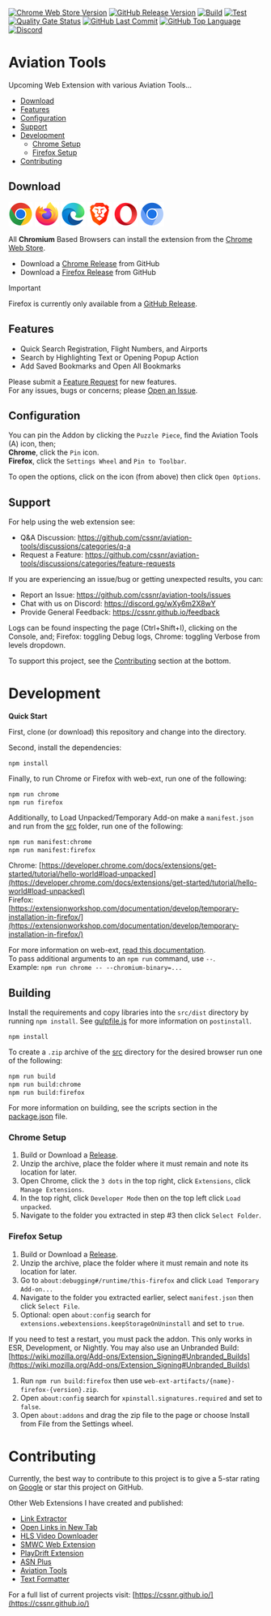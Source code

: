 [![Chrome Web Store Version](https://img.shields.io/chrome-web-store/v/cjjhackeogffajjndfhemgniokonimin?label=chrome&logo=googlechrome)](https://chrome.google.com/webstore/detail/aviation-tools/cjjhackeogffajjndfhemgniokonimin)
[![GitHub Release Version](https://img.shields.io/github/v/release/cssnr/aviation-tools?logo=github&logoColor=white)](https://github.com/cssnr/aviation-tools/releases/latest)
[![Build](https://img.shields.io/github/actions/workflow/status/cssnr/aviation-tools/build.yaml?logo=github&logoColor=white&label=build)](https://github.com/cssnr/aviation-tools/actions/workflows/build.yaml)
[![Test](https://img.shields.io/github/actions/workflow/status/cssnr/aviation-tools/test.yaml?logo=github&logoColor=white&label=test)](https://github.com/cssnr/aviation-tools/actions/workflows/test.yaml)
[![Quality Gate Status](https://sonarcloud.io/api/project_badges/measure?project=cssnr_aviation-tools&metric=alert_status&label=quality)](https://sonarcloud.io/summary/overall?id=cssnr_aviation-tools)
[![GitHub Last Commit](https://img.shields.io/github/last-commit/cssnr/aviation-tools?logo=github&logoColor=white&label=updated)](https://github.com/cssnr/aviation-tools/graphs/commit-activity)
[![GitHub Top Language](https://img.shields.io/github/languages/top/cssnr/aviation-tools?logo=htmx&logoColor=white)](https://github.com/cssnr/aviation-tools)
[![Discord](https://img.shields.io/discord/899171661457293343?logo=discord&logoColor=white&label=discord&color=7289da)](https://discord.gg/wXy6m2X8wY)
# Aviation Tools

Upcoming Web Extension with various Aviation Tools...

*   [Download](#download)
*   [Features](#features)
*   [Configuration](#configuration)
*   [Support](#support)
*   [Development](#development)
    -   [Chrome Setup](#chrome-setup)
    -   [Firefox Setup](#firefox-setup)
*   [Contributing](#Contributing)

## Download

[![Chrome](https://raw.githubusercontent.com/smashedr/logo-icons/master/browsers/chrome_48.png)](https://chromewebstore.google.com/detail/aviation-tools/cjjhackeogffajjndfhemgniokonimin)
[![Firefox](https://raw.githubusercontent.com/smashedr/logo-icons/master/browsers/firefox_48.png)](https://github.com/cssnr/aviation-tools/releases/latest/download/aviation_tools-firefox.xpi)
[![Edge](https://raw.githubusercontent.com/smashedr/logo-icons/master/browsers/edge_48.png)](https://chromewebstore.google.com/detail/aviation-tools/cjjhackeogffajjndfhemgniokonimin)
[![Brave](https://raw.githubusercontent.com/smashedr/logo-icons/master/browsers/brave_48.png)](https://chromewebstore.google.com/detail/aviation-tools/cjjhackeogffajjndfhemgniokonimin)
[![Opera](https://raw.githubusercontent.com/smashedr/logo-icons/master/browsers/opera_48.png)](https://chromewebstore.google.com/detail/aviation-tools/cjjhackeogffajjndfhemgniokonimin)
[![Chromium](https://raw.githubusercontent.com/smashedr/logo-icons/master/browsers/chromium_48.png)](https://chromewebstore.google.com/detail/aviation-tools/cjjhackeogffajjndfhemgniokonimin)

All **Chromium** Based Browsers can install the extension from the
[Chrome Web Store](https://chromewebstore.google.com/detail/aviation-tools/cjjhackeogffajjndfhemgniokonimin).

*   Download a [Chrome Release](https://github.com/cssnr/aviation-tools/releases/latest/download/aviation_tools-chrome.crx) from GitHub
*   Download a [Firefox Release](https://github.com/cssnr/aviation-tools/releases/latest/download/aviation_tools-firefox.xpi) from GitHub

> [!IMPORTANT]  
> Firefox is currently only available from a [GitHub Release](https://github.com/cssnr/aviation-tools/releases/latest/download/aviation_tools-firefox.xpi).

## Features

*   Quick Search Registration, Flight Numbers, and Airports
*   Search by Highlighting Text or Opening Popup Action
*   Add Saved Bookmarks and Open All Bookmarks

Please submit a [Feature Request](https://github.com/cssnr/aviation-tools/discussions/new?category=feature-requests) for new features.   
For any issues, bugs or concerns; please [Open an Issue](https://github.com/cssnr/aviation-tools/issues/new).

## Configuration

You can pin the Addon by clicking the `Puzzle Piece`, find the Aviation Tools (A) icon, then;  
**Chrome**, click the `Pin` icon.  
**Firefox**, click the `Settings Wheel` and `Pin to Toolbar`.  

To open the options, click on the icon (from above) then click `Open Options`.

## Support

For help using the web extension see:

- Q&A Discussion: https://github.com/cssnr/aviation-tools/discussions/categories/q-a
- Request a Feature: https://github.com/cssnr/aviation-tools/discussions/categories/feature-requests

If you are experiencing an issue/bug or getting unexpected results, you can:

- Report an Issue: https://github.com/cssnr/aviation-tools/issues
- Chat with us on Discord: https://discord.gg/wXy6m2X8wY
- Provide General Feedback: https://cssnr.github.io/feedback

Logs can be found inspecting the page (Ctrl+Shift+I), clicking on the Console, and;
Firefox: toggling Debug logs, Chrome: toggling Verbose from levels dropdown.

To support this project, see the [Contributing](#Contributing) section at the bottom.

# Development

**Quick Start**

First, clone (or download) this repository and change into the directory.

Second, install the dependencies:
```shell
npm install
```

Finally, to run Chrome or Firefox with web-ext, run one of the following:
```shell
npm run chrome
npm run firefox
```

Additionally, to Load Unpacked/Temporary Add-on make a `manifest.json` and run from the [src](src) folder, run one of the following:
```shell
npm run manifest:chrome
npm run manifest:firefox
```

Chrome: [https://developer.chrome.com/docs/extensions/get-started/tutorial/hello-world#load-unpacked](https://developer.chrome.com/docs/extensions/get-started/tutorial/hello-world#load-unpacked)  
Firefox: [https://extensionworkshop.com/documentation/develop/temporary-installation-in-firefox/](https://extensionworkshop.com/documentation/develop/temporary-installation-in-firefox/)

For more information on web-ext, [read this documentation](https://extensionworkshop.com/documentation/develop/web-ext-command-reference/).  
To pass additional arguments to an `npm run` command, use `--`.  
Example: `npm run chrome -- --chromium-binary=...`

## Building

Install the requirements and copy libraries into the `src/dist` directory by running `npm install`.
See [gulpfile.js](gulpfile.js) for more information on `postinstall`.
```shell
npm install
```

To create a `.zip` archive of the [src](src) directory for the desired browser run one of the following:
```shell
npm run build
npm run build:chrome
npm run build:firefox
```

For more information on building, see the scripts section in the [package.json](package.json) file.

### Chrome Setup

1.  Build or Download a [Release](https://github.com/cssnr/aviation-tools/releases).
1.  Unzip the archive, place the folder where it must remain and note its location for later.
1.  Open Chrome, click the `3 dots` in the top right, click `Extensions`, click `Manage Extensions`.
1.  In the top right, click `Developer Mode` then on the top left click `Load unpacked`.
1.  Navigate to the folder you extracted in step #3 then click `Select Folder`.

### Firefox Setup

1.  Build or Download a [Release](https://github.com/cssnr/aviation-tools/releases).
1.  Unzip the archive, place the folder where it must remain and note its location for later.
1.  Go to `about:debugging#/runtime/this-firefox` and click `Load Temporary Add-on...`
1.  Navigate to the folder you extracted earlier, select `manifest.json` then click `Select File`.
1.  Optional: open `about:config` search for `extensions.webextensions.keepStorageOnUninstall` and set to `true`.

If you need to test a restart, you must pack the addon. This only works in ESR, Development, or Nightly.
You may also use an Unbranded Build: [https://wiki.mozilla.org/Add-ons/Extension_Signing#Unbranded_Builds](https://wiki.mozilla.org/Add-ons/Extension_Signing#Unbranded_Builds)

1.  Run `npm run build:firefox` then use `web-ext-artifacts/{name}-firefox-{version}.zip`.
1.  Open `about:config` search for `xpinstall.signatures.required` and set to `false`.
1.  Open `about:addons` and drag the zip file to the page or choose Install from File from the Settings wheel.

# Contributing

Currently, the best way to contribute to this project is to give a 5-star rating on
[Google](https://chromewebstore.google.com/detail/aviation-tools/cjjhackeogffajjndfhemgniokonimin) or
star this project on GitHub.

Other Web Extensions I have created and published:

- [Link Extractor](https://github.com/cssnr/link-extractor)
- [Open Links in New Tab](https://github.com/cssnr/open-links-in-new-tab)
- [HLS Video Downloader](https://github.com/cssnr/hls-video-downloader)
- [SMWC Web Extension](https://github.com/cssnr/smwc-web-extension)
- [PlayDrift Extension](https://github.com/cssnr/playdrift-extension)
- [ASN Plus](https://github.com/cssnr/asn-plus)
- [Aviation Tools](https://github.com/cssnr/aviation-tools)
- [Text Formatter](https://github.com/cssnr/text-formatter)

For a full list of current projects visit: [https://cssnr.github.io/](https://cssnr.github.io/)
